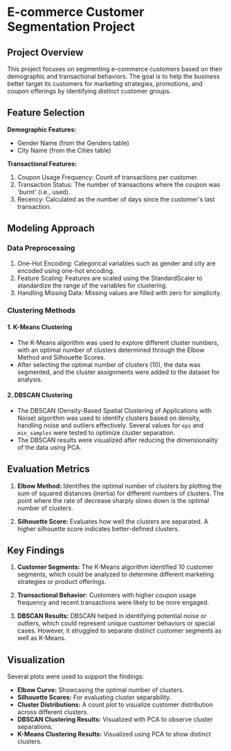 # E-commerce Customer Segmentation Project

## Project Overview
This project focuses on segmenting e-commerce customers based on their demographic and transactional behaviors. 
The goal is to help the business better target its customers for marketing strategies, promotions, and coupon offerings 
by identifying distinct customer groups.

## Feature Selection

**Demographic Features:**
- Gender Name (from the Genders table)
- City Name (from the Cities table)

**Transactional Features:**
1. Coupon Usage Frequency: Count of transactions per customer.
2. Transaction Status: The number of transactions where the coupon was 'burnt' (i.e., used).
3. Recency: Calculated as the number of days since the customer's last transaction.

## Modeling Approach

### Data Preprocessing
1. One-Hot Encoding: Categorical variables such as gender and city are encoded using one-hot encoding.
2. Feature Scaling: Features are scaled using the StandardScaler to standardize the range of the variables for clustering.
3. Handling Missing Data: Missing values are filled with zero for simplicity.

### Clustering Methods

#### 1. K-Means Clustering
- The K-Means algorithm was used to explore different cluster numbers, with an optimal number of clusters determined 
  through the Elbow Method and Silhouette Scores.
- After selecting the optimal number of clusters (10), the data was segmented, and the cluster assignments were added 
  to the dataset for analysis.

#### 2. DBSCAN Clustering
- The DBSCAN (Density-Based Spatial Clustering of Applications with Noise) algorithm was used to identify clusters 
  based on density, handling noise and outliers effectively. Several values for `eps` and `min_samples` were tested 
  to optimize cluster separation.
- The DBSCAN results were visualized after reducing the dimensionality of the data using PCA.

## Evaluation Metrics

1. **Elbow Method:** Identifies the optimal number of clusters by plotting the sum of squared distances (inertia) for 
   different numbers of clusters. The point where the rate of decrease sharply slows down is the optimal number of clusters.
   
2. **Silhouette Score:** Evaluates how well the clusters are separated. A higher silhouette score indicates 
   better-defined clusters.

## Key Findings

1. **Customer Segments:** The K-Means algorithm identified 10 customer segments, which could be analyzed to determine 
   different marketing strategies or product offerings.
   
2. **Transactional Behavior:** Customers with higher coupon usage frequency and recent transactions were likely to be more engaged. 

3. **DBSCAN Results:** DBSCAN helped in identifying potential noise or outliers, which could represent unique customer behaviors or special cases. 
   However, it struggled to separate distinct customer segments as well as K-Means.

## Visualization

Several plots were used to support the findings:
- **Elbow Curve:** Showcasing the optimal number of clusters.
- **Silhouette Scores:** For evaluating cluster separability.
- **Cluster Distributions:** A count plot to visualize customer distribution across different clusters.
- **DBSCAN Clustering Results:** Visualized with PCA to observe cluster separations.
- **K-Means Clustering Results:** Visualized using PCA to show distinct clusters.
